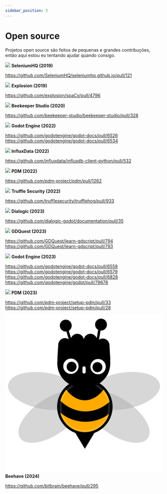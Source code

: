 ```yaml
---
sidebar_position: 5
---
```


# Open source

Projetos open source são feitos de pequenas e grandes contribuções, então aqui estou eu tentando ajudar quando consigo.  

<img class="open-source-avatar" src="https://avatars.githubusercontent.com/u/983927?s=200&v=4"/> <b>SeleniumHQ (2019)</b>  

https://github.com/SeleniumHQ/seleniumhq.github.io/pull/121  

<img class="open-source-avatar" src="https://avatars.githubusercontent.com/u/20011530?s=200&v=4"/> <b>Explosion (2019)</b>  

https://github.com/explosion/spaCy/pull/4796  

<img class="open-source-avatar" src="https://avatars.githubusercontent.com/u/53234021?s=200&v=4"/> <b>Beekeeper Studio (2020)</b>  

https://github.com/beekeeper-studio/beekeeper-studio/pull/328  

<img class="open-source-avatar" src="https://avatars.githubusercontent.com/u/6318500?s=200&v=4"/> <b>Godot Engine (2022)</b>  

https://github.com/godotengine/godot-docs/pull/6526  
https://github.com/godotengine/godot-docs/pull/6534  

<img class="open-source-avatar" src="https://avatars.githubusercontent.com/u/5713248?s=200&v=4"/> <b>InfluxData (2022)</b>  

https://github.com/influxdata/influxdb-client-python/pull/532  

<img class="open-source-avatar" src="https://avatars.githubusercontent.com/u/59549022?s=200&v=4"/> <b>PDM (2022)</b>  

https://github.com/pdm-project/pdm/pull/1262  

<img class="open-source-avatar" src="https://avatars.githubusercontent.com/u/79229934?s=200&v=4"/> <b>Truffle Security (2022)</b>  

https://github.com/trufflesecurity/trufflehog/pull/933  

<img class="open-source-avatar" src="https://avatars.githubusercontent.com/u/90567816?s=200&v=4"/> <b>Dialogic (2023)</b>  

https://github.com/dialogic-godot/documentation/pull/35  

<img class="open-source-avatar" src="https://avatars.githubusercontent.com/u/26459021?s=200&v=4"/> <b>GDQuest (2023)</b>  

https://github.com/GDQuest/learn-gdscript/pull/794  
https://github.com/GDQuest/learn-gdscript/pull/793  

<img class="open-source-avatar" src="https://avatars.githubusercontent.com/u/6318500?s=200&v=4"/> <b>Godot Engine (2023)</b>  

https://github.com/godotengine/godot-docs/pull/6558  
https://github.com/godotengine/godot-docs/pull/6579  
https://github.com/godotengine/godot-docs/pull/6828  
https://github.com/godotengine/godot/pull/79678  

<img class="open-source-avatar" src="https://avatars.githubusercontent.com/u/59549022?s=200&v=4"/> <b>PDM (2023)</b>  

https://github.com/pdm-project/setup-pdm/pull/33  
https://github.com/pdm-project/setup-pdm/pull/28  

<img class="open-source-avatar" src="https://raw.githubusercontent.com/bitbrain/beehave/godot-4.x/icon.svg"/> <b>Beehave (2024)</b>  

https://github.com/bitbrain/beehave/pull/295  